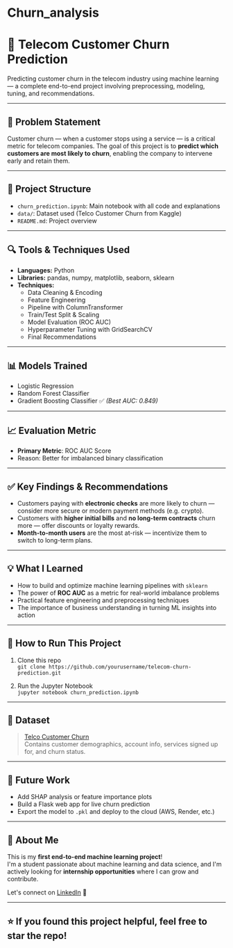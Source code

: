 # Churn_analysis
# 🔁 Telecom Customer Churn Prediction

Predicting customer churn in the telecom industry using machine learning — a complete end-to-end project involving preprocessing, modeling, tuning, and recommendations.

---

## 📌 Problem Statement

Customer churn — when a customer stops using a service — is a critical metric for telecom companies. The goal of this project is to **predict which customers are most likely to churn**, enabling the company to intervene early and retain them.

---

## 📂 Project Structure

- `churn_prediction.ipynb`: Main notebook with all code and explanations
- `data/`: Dataset used (Telco Customer Churn from Kaggle)
- `README.md`: Project overview

---

## 🔍 Tools & Techniques Used

- **Languages:** Python
- **Libraries:** pandas, numpy, matplotlib, seaborn, sklearn
- **Techniques:** 
  - Data Cleaning & Encoding
  - Feature Engineering
  - Pipeline with ColumnTransformer
  - Train/Test Split & Scaling
  - Model Evaluation (ROC AUC)
  - Hyperparameter Tuning with GridSearchCV
  - Final Recommendations

---

## 📊 Models Trained

- Logistic Regression
- Random Forest Classifier
- Gradient Boosting Classifier ✅ *(Best AUC: 0.849)*

---

## 📈 Evaluation Metric

- **Primary Metric**: ROC AUC Score  
- Reason: Better for imbalanced binary classification

---

## ✅ Key Findings & Recommendations

- Customers paying with **electronic checks** are more likely to churn — consider more secure or modern payment methods (e.g. crypto).
- Customers with **higher initial bills** and **no long-term contracts** churn more — offer discounts or loyalty rewards.
- **Month-to-month users** are the most at-risk — incentivize them to switch to long-term plans.

---

## 💡 What I Learned

- How to build and optimize machine learning pipelines with `sklearn`
- The power of **ROC AUC** as a metric for real-world imbalance problems
- Practical feature engineering and preprocessing techniques
- The importance of business understanding in turning ML insights into action

---

## 🚀 How to Run This Project

1. Clone this repo  
   `git clone https://github.com/yourusername/telecom-churn-prediction.git`

2. Run the Jupyter Notebook  
   `jupyter notebook churn_prediction.ipynb`

---

## 📁 Dataset

> [Telco Customer Churn](https://www.kaggle.com/blastchar/telco-customer-churn)  
Contains customer demographics, account info, services signed up for, and churn status.

---

## 🧠 Future Work

- Add SHAP analysis or feature importance plots
- Build a Flask web app for live churn prediction
- Export the model to `.pkl` and deploy to the cloud (AWS, Render, etc.)

---

## 👤 About Me

This is my **first end-to-end machine learning project**!  
I'm a student passionate about machine learning and data science, and I'm actively looking for **internship opportunities** where I can grow and contribute.

Let's connect on [LinkedIn]([https://www.linkedin.com/](https://www.linkedin.com/in/erenali-balc%C4%B1karde%C5%9Fler-5b7440357/)) 🚀

---

## ⭐️ If you found this project helpful, feel free to star the repo!

